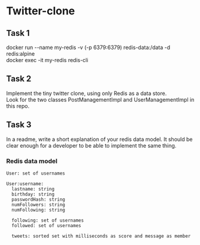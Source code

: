 # Twitter-clone
## Task 1
docker run --name my-redis -v (-p 6379:6379) redis-data:/data -d redis:alpine  
docker exec -it my-redis redis-cli  

## Task 2
Implement the tiny twitter clone, using only Redis as a data store.  
Look for the two classes PostManagementImpl and UserManagementImpl in this repo.  
  
## Task 3
In a readme, write a short explanation of your redis data model. It should be clear enough for a developer to be able to implement the same thing.


### Redis data model

```
User: set of usernames

User:username:
  lastname: string
  birthday: string
  passwordHash: string
  numFollowers: string
  numFollowing: string
  
  following: set of usernames
  followed: set of usernames
  
  tweets: sorted set with milliseconds as score and message as member
```
